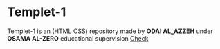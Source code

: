 # Templet-1
Templet-1 is an (HTML CSS)
repository made by **ODAI AL_AZZEH** under **OSAMA AL-ZERO** educational supervision
[Check](https://odaialazzeh92.github.io/Templet-1/)
